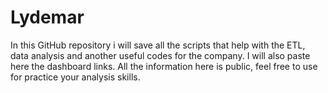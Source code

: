 # Lydemar
In this GitHub repository i will save all the scripts that help with the ETL, data analysis and another useful codes for the company.
I will also paste here the dashboard links.
All the information here is public, feel free to use for practice your analysis skills.
